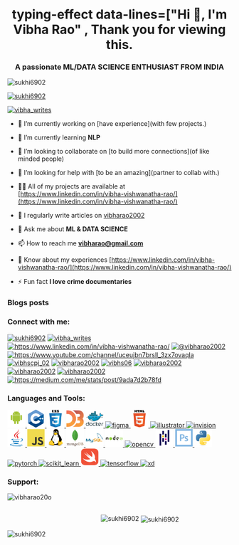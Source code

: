 <h1 align="center"> typing-effect data-lines=["Hi 👋, I'm Vibha Rao" , Thank you for viewing this. </typing-effect> </h1>
<h3 align="center">A passionate ML/DATA SCIENCE ENTHUSIAST FROM INDIA</h3>

<p align="left"> <img src="https://komarev.com/ghpvc/?username=sukhi6902&label=Profile%20views&color=0e75b6&style=flat" alt="sukhi6902" /> </p>

<p align="left"> <a href="https://github.com/ryo-ma/github-profile-trophy"><img src="https://github-profile-trophy.vercel.app/?username=sukhi6902" alt="sukhi6902" /></a> </p>

<p align="left"> <a href="https://twitter.com/vibha_writes" target="blank"><img src="https://img.shields.io/twitter/follow/vibha_writes?logo=twitter&style=for-the-badge" alt="vibha_writes" /></a> </p>

- 🔭 I’m currently working on [have experience](with few projects.)

- 🌱 I’m currently learning **NLP**

- 👯 I’m looking to collaborate on [to build more connections](of like minded people)

- 🤝 I’m looking for help with [to be an amazing](partner to collab with.)

- 👨‍💻 All of my projects are available at [https://www.linkedin.com/in/vibha-vishwanatha-rao/](https://www.linkedin.com/in/vibha-vishwanatha-rao/)

- 📝 I regularly write articles on [vibharao2002](vibharao2002)

- 💬 Ask me about **ML & DATA SCIENCE**

- 📫 How to reach me **vibharao@gmail.com**

- 📄 Know about my experiences [https://www.linkedin.com/in/vibha-vishwanatha-rao/](https://www.linkedin.com/in/vibha-vishwanatha-rao/)

- ⚡ Fun fact **I love crime documentaries**

### Blogs posts
<!-- BLOG-POST-LIST:START -->
<!-- BLOG-POST-LIST:END -->

<h3 align="left">Connect with me:</h3>
<p align="left">
<a href="https://codepen.io/sukhi6902" target="blank"><img align="center" src="https://raw.githubusercontent.com/rahuldkjain/github-profile-readme-generator/master/src/images/icons/Social/codepen.svg" alt="sukhi6902" height="30" width="40" /></a>
<a href="https://twitter.com/vibha_writes" target="blank"><img align="center" src="https://raw.githubusercontent.com/rahuldkjain/github-profile-readme-generator/master/src/images/icons/Social/twitter.svg" alt="vibha_writes" height="30" width="40" /></a>
<a href="https://linkedin.com/in/https://www.linkedin.com/in/vibha-vishwanatha-rao/" target="blank"><img align="center" src="https://raw.githubusercontent.com/rahuldkjain/github-profile-readme-generator/master/src/images/icons/Social/linked-in-alt.svg" alt="https://www.linkedin.com/in/vibha-vishwanatha-rao/" height="30" width="40" /></a>
<a href="https://medium.com/@vibharao2002" target="blank"><img align="center" src="https://raw.githubusercontent.com/rahuldkjain/github-profile-readme-generator/master/src/images/icons/Social/medium.svg" alt="@vibharao2002" height="30" width="40" /></a>
<a href="https://www.youtube.com/c/https://www.youtube.com/channel/uceujbn7brsll_3zx7ovaqla" target="blank"><img align="center" src="https://raw.githubusercontent.com/rahuldkjain/github-profile-readme-generator/master/src/images/icons/Social/youtube.svg" alt="https://www.youtube.com/channel/uceujbn7brsll_3zx7ovaqla" height="30" width="40" /></a>
<a href="https://www.codechef.com/users/vibhscpj_02" target="blank"><img align="center" src="https://cdn.jsdelivr.net/npm/simple-icons@3.1.0/icons/codechef.svg" alt="vibhscpj_02" height="30" width="40" /></a>
<a href="https://www.hackerrank.com/vibharao2002" target="blank"><img align="center" src="https://raw.githubusercontent.com/rahuldkjain/github-profile-readme-generator/master/src/images/icons/Social/hackerrank.svg" alt="vibharao2002" height="30" width="40" /></a>
<a href="https://codeforces.com/profile/vibhs06" target="blank"><img align="center" src="https://raw.githubusercontent.com/rahuldkjain/github-profile-readme-generator/master/src/images/icons/Social/codeforces.svg" alt="vibhs06" height="30" width="40" /></a>
<a href="https://www.leetcode.com/vibharao2002" target="blank"><img align="center" src="https://raw.githubusercontent.com/rahuldkjain/github-profile-readme-generator/master/src/images/icons/Social/leet-code.svg" alt="vibharao2002" height="30" width="40" /></a>
<a href="https://www.hackerearth.com/vibharao2002" target="blank"><img align="center" src="https://raw.githubusercontent.com/rahuldkjain/github-profile-readme-generator/master/src/images/icons/Social/hackerearth.svg" alt="vibharao2002" height="30" width="40" /></a>
<a href="https://auth.geeksforgeeks.org/user/vibharao2002" target="blank"><img align="center" src="https://raw.githubusercontent.com/rahuldkjain/github-profile-readme-generator/master/src/images/icons/Social/geeks-for-geeks.svg" alt="vibharao2002" height="30" width="40" /></a>
<a href="/https://medium.com/me/stats/post/9ada7d2b78fd" target="blank"><img align="center" src="https://raw.githubusercontent.com/rahuldkjain/github-profile-readme-generator/master/src/images/icons/Social/rss.svg" alt="https://medium.com/me/stats/post/9ada7d2b78fd" height="30" width="40" /></a>
</p>

<h3 align="left">Languages and Tools:</h3>
<p align="left"> <a href="https://developer.android.com" target="_blank" rel="noreferrer"> <img src="https://raw.githubusercontent.com/devicons/devicon/master/icons/android/android-original-wordmark.svg" alt="android" width="40" height="40"/> </a> <a href="https://www.w3schools.com/cpp/" target="_blank" rel="noreferrer"> <img src="https://raw.githubusercontent.com/devicons/devicon/master/icons/cplusplus/cplusplus-original.svg" alt="cplusplus" width="40" height="40"/> </a> <a href="https://www.w3schools.com/css/" target="_blank" rel="noreferrer"> <img src="https://raw.githubusercontent.com/devicons/devicon/master/icons/css3/css3-original-wordmark.svg" alt="css3" width="40" height="40"/> </a> <a href="https://d3js.org/" target="_blank" rel="noreferrer"> <img src="https://raw.githubusercontent.com/devicons/devicon/master/icons/d3js/d3js-original.svg" alt="d3js" width="40" height="40"/> </a> <a href="https://www.docker.com/" target="_blank" rel="noreferrer"> <img src="https://raw.githubusercontent.com/devicons/devicon/master/icons/docker/docker-original-wordmark.svg" alt="docker" width="40" height="40"/> </a> <a href="https://www.figma.com/" target="_blank" rel="noreferrer"> <img src="https://www.vectorlogo.zone/logos/figma/figma-icon.svg" alt="figma" width="40" height="40"/> </a> <a href="https://www.w3.org/html/" target="_blank" rel="noreferrer"> <img src="https://raw.githubusercontent.com/devicons/devicon/master/icons/html5/html5-original-wordmark.svg" alt="html5" width="40" height="40"/> </a> <a href="https://www.adobe.com/in/products/illustrator.html" target="_blank" rel="noreferrer"> <img src="https://www.vectorlogo.zone/logos/adobe_illustrator/adobe_illustrator-icon.svg" alt="illustrator" width="40" height="40"/> </a> <a href="https://www.invisionapp.com/" target="_blank" rel="noreferrer"> <img src="https://www.vectorlogo.zone/logos/invisionapp/invisionapp-icon.svg" alt="invision" width="40" height="40"/> </a> <a href="https://www.java.com" target="_blank" rel="noreferrer"> <img src="https://raw.githubusercontent.com/devicons/devicon/master/icons/java/java-original.svg" alt="java" width="40" height="40"/> </a> <a href="https://developer.mozilla.org/en-US/docs/Web/JavaScript" target="_blank" rel="noreferrer"> <img src="https://raw.githubusercontent.com/devicons/devicon/master/icons/javascript/javascript-original.svg" alt="javascript" width="40" height="40"/> </a> <a href="https://www.linux.org/" target="_blank" rel="noreferrer"> <img src="https://raw.githubusercontent.com/devicons/devicon/master/icons/linux/linux-original.svg" alt="linux" width="40" height="40"/> </a> <a href="https://www.mongodb.com/" target="_blank" rel="noreferrer"> <img src="https://raw.githubusercontent.com/devicons/devicon/master/icons/mongodb/mongodb-original-wordmark.svg" alt="mongodb" width="40" height="40"/> </a> <a href="https://www.mysql.com/" target="_blank" rel="noreferrer"> <img src="https://raw.githubusercontent.com/devicons/devicon/master/icons/mysql/mysql-original-wordmark.svg" alt="mysql" width="40" height="40"/> </a> <a href="https://nodejs.org" target="_blank" rel="noreferrer"> <img src="https://raw.githubusercontent.com/devicons/devicon/master/icons/nodejs/nodejs-original-wordmark.svg" alt="nodejs" width="40" height="40"/> </a> <a href="https://opencv.org/" target="_blank" rel="noreferrer"> <img src="https://www.vectorlogo.zone/logos/opencv/opencv-icon.svg" alt="opencv" width="40" height="40"/> </a> <a href="https://pandas.pydata.org/" target="_blank" rel="noreferrer"> <img src="https://raw.githubusercontent.com/devicons/devicon/2ae2a900d2f041da66e950e4d48052658d850630/icons/pandas/pandas-original.svg" alt="pandas" width="40" height="40"/> </a> <a href="https://www.photoshop.com/en" target="_blank" rel="noreferrer"> <img src="https://raw.githubusercontent.com/devicons/devicon/master/icons/photoshop/photoshop-line.svg" alt="photoshop" width="40" height="40"/> </a> <a href="https://www.python.org" target="_blank" rel="noreferrer"> <img src="https://raw.githubusercontent.com/devicons/devicon/master/icons/python/python-original.svg" alt="python" width="40" height="40"/> </a> <a href="https://pytorch.org/" target="_blank" rel="noreferrer"> <img src="https://www.vectorlogo.zone/logos/pytorch/pytorch-icon.svg" alt="pytorch" width="40" height="40"/> </a> <a href="https://scikit-learn.org/" target="_blank" rel="noreferrer"> <img src="https://upload.wikimedia.org/wikipedia/commons/0/05/Scikit_learn_logo_small.svg" alt="scikit_learn" width="40" height="40"/> </a> <a href="https://developer.apple.com/swift/" target="_blank" rel="noreferrer"> <img src="https://raw.githubusercontent.com/devicons/devicon/master/icons/swift/swift-original.svg" alt="swift" width="40" height="40"/> </a> <a href="https://www.tensorflow.org" target="_blank" rel="noreferrer"> <img src="https://www.vectorlogo.zone/logos/tensorflow/tensorflow-icon.svg" alt="tensorflow" width="40" height="40"/> </a> <a href="https://www.adobe.com/products/xd.html" target="_blank" rel="noreferrer"> <img src="https://cdn.worldvectorlogo.com/logos/adobe-xd.svg" alt="xd" width="40" height="40"/> </a> </p>

<h3 align="left">Support:</h3>
<p><a href="https://www.buymeacoffee.com/vibharao20o"> <img align="left" src="https://cdn.buymeacoffee.com/buttons/v2/default-yellow.png" height="50" width="210" alt="vibharao20o" /></a></p><br><br>

<p><img align="left" src="https://github-readme-stats.vercel.app/api/top-langs?username=sukhi6902&show_icons=true&locale=en&layout=compact" alt="sukhi6902" /></p>

<p>&nbsp;<img align="center" src="https://github-readme-stats.vercel.app/api?username=sukhi6902&show_icons=true&locale=en" alt="sukhi6902" /></p>

<p><img align="center" src="https://github-readme-streak-stats.herokuapp.com/?user=sukhi6902&" alt="sukhi6902" /></p>
